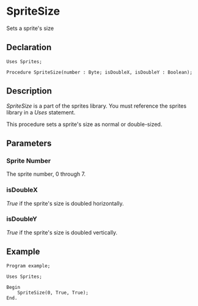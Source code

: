 # SpriteSize

Sets a sprite's size

## Declaration

    Uses Sprites;

    Procedure SpriteSize(number : Byte; isDoubleX, isDoubleY : Boolean);

## Description

*SpriteSize* is a part of the sprites library.  You must reference the sprites library in a *Uses* statement.

This procedure sets a sprite's size as normal or double-sized.

## Parameters

### Sprite Number

The sprite number, 0 through 7.

### isDoubleX

*True* if the sprite's size is doubled horizontally.

### isDoubleY

*True* if the sprite's size is doubled vertically.

## Example

```
Program example;

Uses Sprites;

Begin
    SpriteSize(0, True, True);
End.
```
